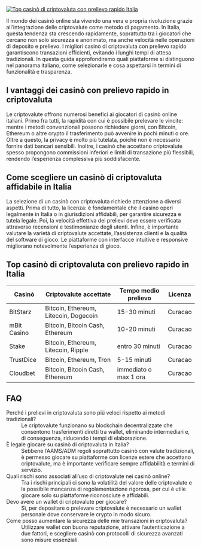[![Top casinò di criptovaluta con prelievo rapido Italia](https://123-caf.pages.dev/gitsignup.png)](https://vrmoo.ru/Bt82HjjY)

<p>Il mondo dei casinò online sta vivendo una vera e propria rivoluzione grazie all’integrazione delle criptovalute come metodo di pagamento. In Italia, questa tendenza sta crescendo rapidamente, soprattutto tra i giocatori che cercano non solo sicurezza e anonimato, ma anche velocità nelle operazioni di deposito e prelievo. I migliori casinò di criptovaluta con prelievo rapido garantiscono transazioni efficienti, evitando i lunghi tempi di attesa tradizionali. In questa guida approfondiremo quali piattaforme si distinguono nel panorama italiano, come selezionarle e cosa aspettarsi in termini di funzionalità e trasparenza.</p>  <h2>I vantaggi dei casinò con prelievo rapido in criptovaluta</h2> <p>Le criptovalute offrono numerosi benefici ai giocatori di casinò online italiani. Primo fra tutti, la rapidità con cui è possibile prelevare le vincite: mentre i metodi convenzionali possono richiedere giorni, con Bitcoin, Ethereum o altre crypto il trasferimento può avvenire in pochi minuti o ore. Oltre a questo, la privacy è molto più tutelata, poiché non è necessario fornire dati bancari sensibili. Inoltre, i casinò che accettano criptovalute spesso propongono commissioni inferiori e limiti di transazione più flessibili, rendendo l’esperienza complessiva più soddisfacente.</p>  <h2>Come scegliere un casinò di criptovaluta affidabile in Italia</h2> <p>La selezione di un casinò con criptovaluta richiede attenzione a diversi aspetti. Prima di tutto, la licenza: è fondamentale che il casinò operi legalmente in Italia o in giurisdizioni affidabili, per garantire sicurezza e tutela legale. Poi, la velocità effettiva dei prelievi deve essere verificata attraverso recensioni e testimonianze degli utenti. Infine, è importante valutare la varietà di criptovalute accettate, l’assistenza clienti e la qualità del software di gioco. Le piattaforme con interfacce intuitive e responsive migliorano notevolmente l’esperienza di gioco.</p>  <h2>Top casinò di criptovaluta con prelievo rapido in Italia</h2> <table>   <thead>     <tr>       <th>Casinò</th>       <th>Criptovalute accettate</th>       <th>Tempo medio prelievo</th>       <th>Licenza</th>     </tr>   </thead>   <tbody>     <tr>       <td>BitStarz</td>       <td>Bitcoin, Ethereum, Litecoin, Dogecoin</td>       <td>15-30 minuti</td>       <td>Curacao</td>     </tr>     <tr>       <td>mBit Casino</td>       <td>Bitcoin, Bitcoin Cash, Ethereum</td>       <td>10-20 minuti</td>       <td>Curacao</td>     </tr>     <tr>       <td>Stake</td>       <td>Bitcoin, Ethereum, Litecoin, Ripple</td>       <td>entro 30 minuti</td>       <td>Curacao</td>     </tr>     <tr>       <td>TrustDice</td>       <td>Bitcoin, Ethereum, Tron</td>       <td>5-15 minuti</td>       <td>Curacao</td>     </tr>     <tr>       <td>Cloudbet</td>       <td>Bitcoin, Bitcoin Cash, Ethereum</td>       <td>immediato o max 1 ora</td>       <td>Curacao</td>     </tr>   </tbody> </table>  <h2>FAQ</h2> <dl>   <dt>Perché i prelievi in criptovaluta sono più veloci rispetto ai metodi tradizionali?</dt>   <dd>Le criptovalute funzionano su blockchain decentralizzate che consentono trasferimenti diretti tra wallet, eliminando intermediari e, di conseguenza, riducendo i tempi di elaborazione.</dd>    <dt>È legale giocare su casinò di criptovaluta in Italia?</dt>   <dd>Sebbene l’AAMS/ADM regoli soprattutto casinò con valute tradizionali, è permesso giocare su piattaforme con licenze estere che accettano criptovalute, ma è importante verificare sempre affidabilità e termini di servizio.</dd>    <dt>Quali rischi sono associati all’uso di criptovalute nei casinò online?</dt>   <dd>Tra i rischi principali ci sono la volatilità del valore delle criptovalute e la possibile mancanza di regolamentazione rigorosa, per cui è utile giocare solo su piattaforme riconosciute e affidabili.</dd>    <dt>Devo avere un wallet di criptovalute per giocare?</dt>   <dd>Sì, per depositare o prelevare criptovalute è necessario un wallet personale dove conservare le crypto in modo sicuro.</dd>    <dt>Come posso aumentare la sicurezza delle mie transazioni in criptovaluta?</dt>   <dd>Utilizzare wallet con buona reputazione, attivare l’autenticazione a due fattori, e scegliere casinò con protocolli di sicurezza avanzati sono misure essenziali.</dd> </dl>